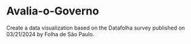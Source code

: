 # Avalia-o-Governo
Create a data visualization based on the Datafolha survey published on 03/21/2024 by Folha de São Paulo.
